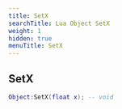 ```yaml
---
title: SetX
searchTitle: Lua Object SetX
weight: 1
hidden: true
menuTitle: SetX
---
```

## SetX
```lua
Object:SetX(float x); -- void
```